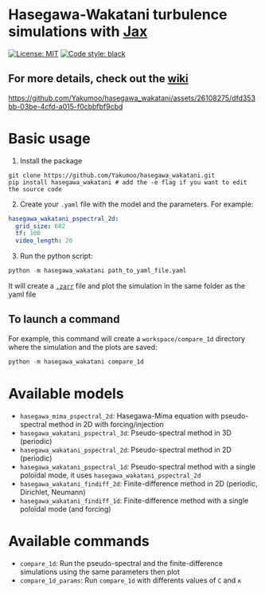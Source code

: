 # Hasegawa-Wakatani turbulence simulations with [Jax](https://jax.readthedocs.io)
[![License: MIT](https://black.readthedocs.io/en/stable/_static/license.svg)](https://github.com/Yakumoo/hasegawa_wakatani/blob/main/LICENSE)
[![Code style: black](https://img.shields.io/badge/code%20style-black-000000.svg)](https://github.com/psf/black)
## For more details, check out the [wiki](https://github.com/Yakumoo/hasegawa_wakatani/wiki)
https://github.com/Yakumoo/hasegawa_wakatani/assets/26108275/dfd353bb-03be-4cfd-a015-f0cbbfbf9cbd

# Basic usage
1. Install the package
```shell
git clone https://github.com/Yakumoo/hasegawa_wakatani.git
pip install hasegawa_wakatani # add the -e flag if you want to edit the source code
```
2. Create your `.yaml` file with the model and the parameters. For example:
```yaml
hasegawa_wakatani_pspectral_2d:
  grid_size: 682
  tf: 100
  video_length: 20
```
3. Run the python script:
```python
python -m hasegawa_wakatani path_to_yaml_file.yaml
```
It will create a [`.zarr`](https://zarr.readthedocs.io) file and plot the simulation in the same folder as the yaml file

## To launch a command
For example, this command will create a `workspace/compare_1d` directory where the simulation and the plots are saved:
```python
python -m hasegawa_wakatani compare_1d
```

# Available models
- `hasegawa_mima_pspectral_2d`: Hasegawa-Mima equation with pseudo-spectral method in 2D with forcing/injection
- `hasegawa_wakatani_pspectral_3d`: Pseudo-spectral method in 3D (periodic)
- `hasegawa_wakatani_pspectral_2d`: Pseudo-spectral method in 2D (periodic)
- `hasegawa_wakatani_pspectral_1d`: Pseudo-spectral method with a single poloïdal mode, it uses `hasegawa_wakatani_pspectral_2d`
- `hasegawa_wakatani_findiff_2d`: Finite-difference method in 2D (periodic, Dirichlet, Neumann)
- `hasegawa_wakatani_findiff_1d`: Finite-difference method with a single poloïdal mode (and forcing)

# Available commands
- `compare_1d`: Run the pseudo-spectral and the finite-difference simulations using the same parameters then plot
- `compare_1d_params`: Run `compare_1d` with differents values of `C` and `κ`
